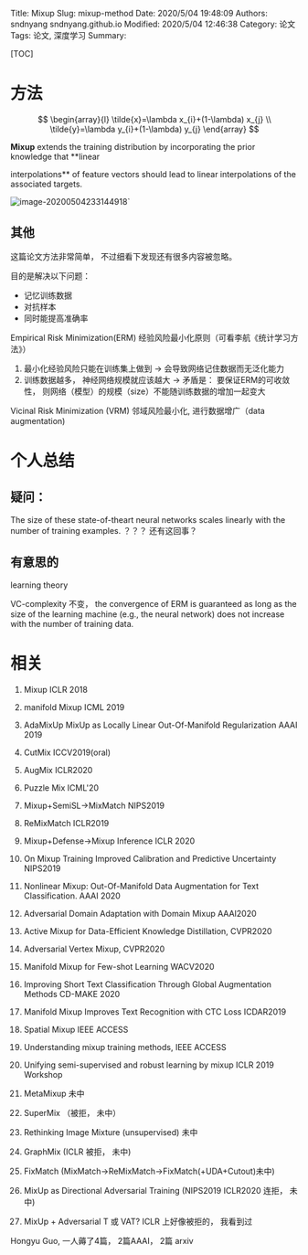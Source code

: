 Title: Mixup
Slug: mixup-method
Date: 2020/5/04 19:48:09
Authors: sndnyang sndnyang.github.io
Modified: 2020/5/04 12:46:38
Category: 论文    
Tags: 论文, 深度学习
Summary:   

[TOC]

# 方法

$$
\begin{array}{l}
\tilde{x}=\lambda x_{i}+(1-\lambda) x_{j} \\
\tilde{y}=\lambda y_{i}+(1-\lambda) y_{j}
\end{array}
$$

**Mixup** extends the training distribution by incorporating the prior knowledge that **linear

interpolations** of feature vectors should lead to linear interpolations of the associated targets.

![image-20200504233144918](E:\project\blog\content\cs\论文\其他\images\mixup)`

## 其他

这篇论文方法非常简单， 不过细看下发现还有很多内容被忽略。

目的是解决以下问题：

- 记忆训练数据
- 对抗样本
- 同时能提高准确率

Empirical Risk Minimization(ERM) 经验风险最小化原则（可看李航《统计学习方法》）

1. 最小化经验风险只能在训练集上做到 -> 会导致网络记住数据而无泛化能力
2. 训练数据越多， 神经网络规模就应该越大 -> 矛盾是： 要保证ERM的可收敛性， 则网络（模型）的规模（size）不能随训练数据的增加一起变大


Vicinal Risk Minimization (VRM) 邻域风险最小化, 进行数据增广（data augmentation)


# 个人总结

## 疑问：

The size of these state-of-theart neural networks scales linearly with the number of training examples. ？？？ 还有这回事？


## 有意思的

learning theory

VC-complexity 不变， the convergence of ERM is guaranteed as long as the size of the learning machine (e.g., the neural network) does not increase with the number of training data. 

## 



# 相关



1. Mixup ICLR 2018

2. manifold Mixup ICML 2019

3. AdaMixUp  MixUp as Locally Linear Out-Of-Manifold Regularization   AAAI 2019

4. CutMix ICCV2019(oral)

5. AugMix ICLR2020

6. Puzzle Mix  ICML'20

7. Mixup+SemiSL->MixMatch  NIPS2019 

8. ReMixMatch  ICLR2019

9. Mixup+Defense->Mixup Inference ICLR 2020

10. On Mixup Training Improved Calibration and Predictive Uncertainty  NIPS2019

11. Nonlinear Mixup: Out-Of-Manifold Data Augmentation for Text Classification. AAAI 2020

12. Adversarial Domain Adaptation with Domain Mixup  AAAI2020

13. Active Mixup for Data-Efficient Knowledge Distillation, CVPR2020

14. Adversarial Vertex Mixup, CVPR2020

    

15. Manifold Mixup for Few-shot Learning WACV2020

16. Improving Short Text Classification Through Global Augmentation Methods CD-MAKE 2020

17. Manifold Mixup Improves Text Recognition with CTC Loss  ICDAR2019

18. Spatial Mixup IEEE ACCESS

19. Understanding mixup training methods,  IEEE ACCESS

20. Unifying semi-supervised and robust learning by mixup  ICLR 2019 Workshop



1. MetaMixup  未中
2. SuperMix （被拒， 未中）
3. Rethinking Image Mixture (unsupervised)   未中
4. GraphMix (ICLR 被拒， 未中)
5. FixMatch (MixMatch->ReMixMatch->FixMatch(+UDA+Cutout)未中)
6. MixUp as Directional Adversarial Training (NIPS2019  ICLR2020 连拒， 未中)
7.  MixUp + Adversarial T 或 VAT? ICLR 上好像被拒的， 我看到过

Hongyu Guo,  一人薅了4篇， 2篇AAAI， 2篇 arxiv